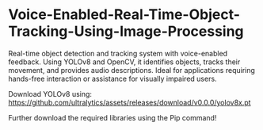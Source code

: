 # Voice-Enabled-Real-Time-Object-Tracking-Using-Image-Processing
Real-time object detection and tracking system with voice-enabled feedback. Using YOLOv8 and OpenCV, it identifies objects, tracks their movement, and provides audio descriptions. Ideal for applications requiring hands-free interaction or assistance for visually impaired users.

Download YOLOv8 using: https://github.com/ultralytics/assets/releases/download/v0.0.0/yolov8x.pt

Further download the required libraries using the Pip command!
